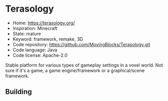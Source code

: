 # Terasology

- Home: https://terasology.org/
- Inspiration: Minecraft
- State: mature
- Keyword: framework, remake, 3D
- Code repository: https://github.com/MovingBlocks/Terasology.git
- Code language: Java
- Code license: Apache-2.0

Stable platform for various types of gameplay settings in a voxel world.
Not sure if it's a game, a game engine/framework or a graphical/scene framework.

## Building
